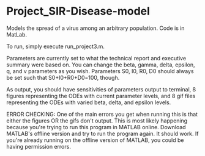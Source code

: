 # Project_SIR-Disease-model
Models the spread of a virus among an arbitrary population. Code is in MatLab.

To run, simply execute run_project3.m. 

Parameters are currently set to what the technical report and executive summary were based on. You can change the beta, gamma, delta, epsilon, q, and v parameters as you wish. Parameters S0, I0, R0, D0 should always be set such that S0+I0+R0+D0=100, though. 

As output, you should have sensitivities of parameters output to terminal, 8 figures representing the ODEs with current parameter levels, and 8 gif files representing the ODEs with varied beta, delta, and epsilon levels. 

ERROR CHECKING:
One of the main errors you get when running this is that either the figures OR the gifs don't output. 
This is most likely happening because you're trying to run this program in MATLAB online. Download MATLAB's offline version and try to run the program again. It should work. 
If you're already running on the offline version of MATLAB, you could be having permission errors.
